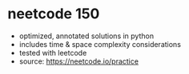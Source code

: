 # neetcode 150

- optimized, annotated solutions in python
- includes time & space complexity considerations
- tested with leetcode
- source: https://neetcode.io/practice